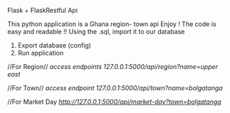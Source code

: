 Flask  + FlaskRestful Api 

This python application is a Ghana region- town api 
Enjoy !
The code is easy and readable !!
Using the .sql, import it to our database


1. Export database (config)
2. Run application

//For Region//
*access endpoints 127.0.0.1:5000/api/region?name=upper east*

//For Town// 
*access endpoint 127.0.0.1:5000/api/town?name=bolgatanga*

//For Market Day
*http://127.0.0.1:5000/api/market-day?town=bolgatanga*